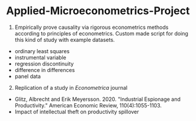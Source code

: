 # Applied-Microeconometrics-Project

1. Empirically prove causality via rigorous econometrics methods according to principles of econometrics. Custom made script for doing this kind of study with example datasets.
- ordinary least squares
- instrumental variable
- regression discontinuity
- difference in differences
- panel data

2. Replication of a study in *Econometrica* journal
- Glitz, Albrecht and Erik Meyersson. 2020. "Industrial Espionage and Productivity." American Economic Review, 110(4):1055-1103.
- Impact of intellectual theft on productivity spillover
